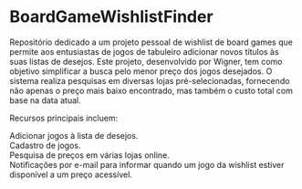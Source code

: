 # BoardGameWishlistFinder
Repositório dedicado a um projeto pessoal de wishlist de board games que permite aos entusiastas de jogos de tabuleiro adicionar novos títulos às suas listas de desejos. Este projeto, desenvolvido por Wigner, tem como objetivo simplificar a busca pelo menor preço dos jogos desejados. O sistema realiza pesquisas em diversas lojas pré-selecionadas, fornecendo não apenas o preço mais baixo encontrado, mas também o custo total com base na data atual.

Recursos principais incluem:

Adicionar jogos à lista de desejos.<br>
Cadastro de jogos.<br>
Pesquisa de preços em várias lojas online.<br>
Notificações por e-mail para informar quando um jogo da wishlist estiver disponível a um preço acessível.
